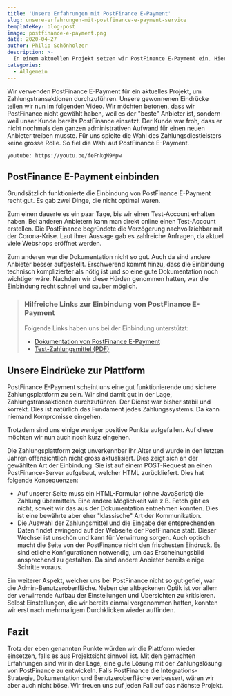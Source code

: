 ```yaml
---
title: 'Unsere Erfahrungen mit PostFinance E-Payment'
slug: unsere-erfahrungen-mit-postfinance-e-payment-service
templateKey: blog-post
image: postfinance-e-payment.png
date: 2020-04-27
author: Philip Schönholzer
description: >-
  In einem aktuellen Projekt setzen wir PostFinance E-Payment ein. Hier teilen wir unsere Erfahrungen und Eindrücke.
categories:
  - Allgemein
---
```


Wir verwenden PostFinance E-Payment für ein aktuelles Projekt, um Zahlungstransaktionen durchzuführen. Unsere gewonnenen Eindrücke teilen wir nun im folgenden Video. Wir möchten betonen, dass wir PostFinance nicht gewählt haben, weil es der "beste" Anbieter ist, sondern weil unser Kunde bereits PostFinance einsetzt. Der Kunde war froh, dass er nicht nochmals den ganzen administrativen Aufwand für einen neuen Anbieter treiben musste. Für uns spielte die Wahl des Zahlungsdiestleisters keine grosse Rolle. So fiel die Wahl auf PostFinance E-Payment.

`youtube: https://youtu.be/feFnkgM9Mpw`

## PostFinance E-Payment einbinden

Grundsätzlich funktionierte die Einbindung von PostFinance E-Payment recht gut. Es gab zwei Dinge, die nicht optimal waren.

Zum einen dauerte es ein paar Tage, bis wir einen Test-Account erhalten haben. Bei anderen Anbietern kann man direkt online einen Test-Account erstellen. Die PostFinance begründete die Verzögerung nachvollziehbar mit der Corona-Krise. Laut ihrer Aussage gab es zahlreiche Anfragen, da aktuell viele Webshops eröffnet werden.

Zum anderen war die Dokumentation nicht so gut. Auch da sind andere Anbieter besser aufgestellt. Erschwerend kommt hinzu, dass die Einbindung technisch komplizierter als nötig ist und so eine gute Dokumentation noch wichtiger wäre. Nachdem wir diese Hürden genommen hatten, war die Einbindung recht schnell und sauber möglich.

> ### Hilfreiche Links zur Einbindung von PostFinance E-Payment
>
> Folgende Links haben uns bei der Einbindung unterstützt:
>
> - [Dokumentation von PostFinance E-Payment](https://e-payment-postfinance.ecom-psp.com/en/integration/all-sales-channels/integrate-with-e-commerce/guide)
> - [Test-Zahlungsmittel (PDF)](https://shared.ecom-psp.com/v2/docs/guides/TestCards_3DS%20v2_EN.pdf)

## Unsere Eindrücke zur Plattform

PostFinance E-Payment scheint uns eine gut funktionierende und sichere Zahlungsplattform zu sein. Wir sind damit gut in der Lage, Zahlungstransaktionen durchzuführen. Der Dienst war bisher stabil und korrekt. Dies ist natürlich das Fundament jedes Zahlungssystems. Da kann niemand Kompromisse eingehen.

Trotzdem sind uns einige weniger positive Punkte aufgefallen. Auf diese möchten wir nun auch noch kurz eingehen.

Die Zahlungsplattform zeigt unverkennbar ihr Alter und wurde in den letzten Jahren offensichtlich nicht gross aktualisiert. Dies zeigt sich an der gewählten Art der Einbindung. Sie ist auf einem POST-Request an einen PostFinance-Server aufgebaut, welcher HTML zurückliefert. Dies hat folgende Konsequenzen:

- Auf unserer Seite muss ein HTML-Formular (ohne JavaScript) die Zahlung übermitteln. Eine andere Möglichkeit wie z.B. Fetch gibt es nicht, soweit wir das aus der Dokumentation entnehmen konnten. Dies ist eine bewährte aber eher "klassische" Art der Kommunikation.
- Die Auswahl der Zahlungsmittel und die Eingabe der entsprechenden Daten findet zwingend auf der Webseite der PostFinance statt. Dieser Wechsel ist unschön und kann für Verwirrung sorgen. Auch optisch macht die Seite von der PostFinance nicht den frischesten Eindruck. Es sind etliche Konfigurationen notwendig, um das Erscheinungsbild ansprechend zu gestalten. Da sind andere Anbieter bereits einige Schritte voraus.

Ein weiterer Aspekt, welcher uns bei PostFinance nicht so gut gefiel, war die Admin-Benutzeroberfläche. Neben der altbackenen Optik ist vor allem der verwirrende Aufbau der Einstellungen und Übersichten zu kritisieren. Selbst Einstellungen, die wir bereits einmal vorgenommen hatten, konnten wir erst nach mehrmaligem Durchklicken wieder auffinden.

## Fazit

Trotz der eben genannten Punkte würden wir die Plattform wieder einsetzen, falls es aus Projektsicht sinnvoll ist. Mit den gemachten Erfahrungen sind wir in der Lage, eine gute Lösung mit der Zahlungslösung von PostFinance zu entwickeln. Falls PostFinance die Integrations-Strategie, Dokumentation und Benutzeroberfläche verbessert, wären wir aber auch nicht böse. Wir freuen uns auf jeden Fall auf das nächste Projekt.
